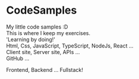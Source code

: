 # CodeSamples
My little code samples :D
<br>
This is where I keep my exercises.
<br>
'Learning by doing!'
<br>
Html, Css, JavaScript, TypeScript, NodeJs, React ...<br>
Client site, Server site, APIs ...<br>
GitHub ...<br>

Frontend, Backend ... Fullstack!